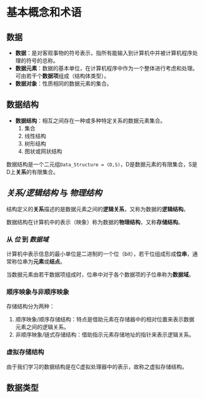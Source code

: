 # 基本概念和术语
## 数据

- **数据**：是对客观事物的符号表示，指所有能输入到计算机中并被计算机程序处理的符号的总称。
- **数据元素**：数据的基本单位，在计算机程序中作为一个整体进行考虑和处理。可由若干个**数据项**组成（结构体类型）。
- **数据对象**：性质相同的数据元素的集合。

## 数据结构
- **数据结构**：相互之间存在一种或多种特定关系的数据元素集合。
    1. 集合
    2. 线性结构
    3. 树形结构
    4. 图状或网状结构

数据结构是一个二元组`Data_Structure = (D,S)`，D是数据元素的有限集合，S是
D上**关系**的有限集合。

## *关系/逻辑结构* 与 *物理结构*
结构定义的**关系**描述的是数据元素之间的**逻辑关系**，又称为数据的**逻辑结构**。  

数据结构在计算机中的表示（映象）称为数据的**物理结构**，又称**存储结构**。

### 从 *位* 到 *数据域*

计算机中表示信息的最小单位是二进制的一个位（bit），若干位组成形成**位串**，通常称位串为**元素**或**结点**。  

当数据元素由若干数据项组成时，位串中对于各个数据项的子位串称为**数据域**。  

### 顺序映象与非顺序映象

存储结构分为两种：  

1. 顺序映象/顺序存储结构：特点是借助元素在存储器中的相对位置来表示数据元素之间的逻辑关系。
2. 非顺序映象/链式存储结构：借助指示元素存储地址的指针来表示逻辑关系。

### 虚拟存储结构

由于我们学习的数据结构是在C虚拟处理器中的表示，故称之虚拟存储结构。

## 数据类型



